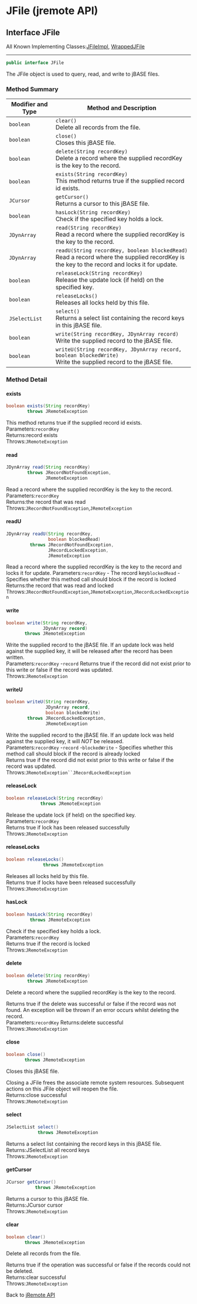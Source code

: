 # JFile (jremote API)

<PageHeader />

## Interface JFile

All Known Implementing Classes:[JFileImpl](./../io/jfileimpl-(jremote-api) "class in com.jbase.jremote.io"), [WrappedJFile](./../jca/wrappedjfile-(jremote-api) "class in com.jbase.jremote.jca")

* * *

```java
public interface JFile
```

The JFile object is used to query, read, and write to jBASE files.

### Method Summary

| Modifier and Type | Method and Description |
| --- | --- |
| `boolean` | `clear()`<br>Delete all records from the file. |
| `boolean` | `close()`<br>Closes this jBASE file. |
| `boolean` | `delete(String recordKey)`<br>Delete a record where the supplied recordKey is the key to the record. |
| `boolean` | `exists(String recordKey)`<br>This method returns true if the supplied record id exists. |
| `JCursor` | `getCursor()`<br>Returns a cursor to this jBASE file. |
| `boolean` | `hasLock(String recordKey)`<br>Check if the specified key holds a lock. |
| `JDynArray` | `read(String recordKey)`<br>Read a record where the supplied recordKey is the key to the record. |
| `JDynArray` | `readU(String recordKey, boolean blockedRead)`<br>Read a record where the supplied recordKey is the key to the record and locks it for update. |
| `boolean` | `releaseLock(String recordKey)`<br>Release the update lock (if held) on the specified key. |
| `boolean` | `releaseLocks()`<br>Releases all locks held by this file. |
| `JSelectList` | `select()`<br>Returns a select list containing the record keys in this jBASE file. |
| `boolean` | `write(String recordKey, JDynArray record)`<br>Write the supplied record to the jBASE file. |
| `boolean` | `writeU(String recordKey, JDynArray record, boolean blockedWrite)`<br>Write the supplied record to the jBASE file. |

### Method Detail

#### exists

```java
boolean exists(String recordKey)
        throws JRemoteException
```

This method returns true if the supplied record id exists.  
Parameters:`recordKey`  
Returns:record exists  
Throws:`JRemoteException`

#### read

```java
JDynArray read(String recordKey)
        throws JRecordNotFoundException,
               JRemoteException
```

Read a record where the supplied recordKey is the key to the record.  
Parameters:`recordKey`  
Returns:the record that was read  
Throws:`JRecordNotFoundException`,`JRemoteException`

#### readU

```java
JDynArray readU(String recordKey,
                boolean blockedRead)
         throws JRecordNotFoundException,
                JRecordLockedException,
                JRemoteException
```

Read a record where the supplied recordKey is the key to the record and locks it for update.
Parameters:`recordKey` - The record key`blockedRead` - Specifies whether this method call should block if the record is locked  
Returns:the record that was read and locked  
Throws:`JRecordNotFoundException`,`JRemoteException`,`JRecordLockedException`

#### write

```java
boolean write(String recordKey,
              JDynArray record)
       throws JRemoteException
```

Write the supplied record to the jBASE file. If an update lock was held against the supplied key, it will be released after the record has been written.  
Parameters:`recordKey` -`record`
Returns true if the record did not exist prior to this write or false if the record was updated.  
Throws:`JRemoteException`

#### writeU

```java
boolean writeU(String recordKey,
               JDynArray record,
               boolean blockedWrite)
        throws JRecordLockedException,
               JRemoteException
```

Write the supplied record to the jBASE file. If an update lock was held against the supplied key, it will *NOT* be released.  
Parameters:`recordKey` -`record` -`blockedWrite` - Specifies whether this method call should block if the record is already locked  
Returns true if the record did not exist prior to this write or false if the record was updated.  
Throws:`JRemoteException``JRecordLockedException`

#### releaseLock

```java
boolean releaseLock(String recordKey)
             throws JRemoteException
```

Release the update lock (if held) on the specified key.  
Parameters:`recordKey`  
Returns true if lock has been released successfully  
Throws:`JRemoteException`

#### releaseLocks

```java
boolean releaseLocks()
              throws JRemoteException
```

Releases all locks held by this file.  
Returns true if locks have been released successfully  
Throws:`JRemoteException`

#### hasLock

```java
boolean hasLock(String recordKey)
         throws JRemoteException
```

Check if the specified key holds a lock.  
Parameters:`recordKey`  
Returns true if the record is locked  
Throws:`JRemoteException`

#### delete

```java
boolean delete(String recordKey)
        throws JRemoteException
```

Delete a record where the supplied recordKey is the key to the record.

Returns true if the delete was successful or false if the record was not found.
An exception will be thrown if an error occurs whilst deleting the record.  
Parameters:`recordKey`
Returns:delete successful  
Throws:`JRemoteException`

#### close

```java
boolean close()
       throws JRemoteException
```

Closes this jBASE file.

Closing a JFile frees the associate remote system resources. Subsequent actions on this JFile object will reopen the file.  
Returns:close successful  
Throws:`JRemoteException`

#### select

```java
JSelectList select()
            throws JRemoteException
```

Returns a select list containing the record keys in this jBASE file.  
Returns:JSelectList all record keys  
Throws:`JRemoteException`

#### getCursor

```java
JCursor getCursor()
           throws JRemoteException
```

Returns a cursor to this jBASE file.  
Returns:JCursor cursor  
Throws:`JRemoteException`

#### clear

```java
boolean clear()
       throws JRemoteException
```

Delete all records from the file.

Returns true if the operation was successful or false if the records could not be deleted.  
Returns:clear successful  
Throws:`JRemoteException`

Back to [jRemote API](./../../README.md)
  
<PageFooter />
